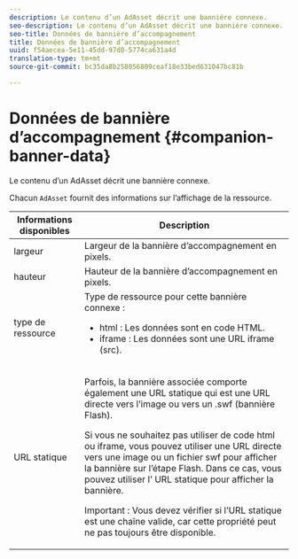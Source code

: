 ```yaml
---
description: Le contenu d’un AdAsset décrit une bannière connexe.
seo-description: Le contenu d’un AdAsset décrit une bannière connexe.
seo-title: Données de bannière d’accompagnement
title: Données de bannière d’accompagnement
uuid: f54aecea-5e11-45dd-97d0-5774ca631a4d
translation-type: tm+mt
source-git-commit: bc35da8b258056809ceaf18e33bed631047bc81b

---
```



# Données de bannière d’accompagnement {#companion-banner-data}

Le contenu d’un AdAsset décrit une bannière connexe.

<!--<a id="section_D730B4FD6FD749E9860B6A07FC110552"></a>-->

Chacun `AdAsset` fournit des informations sur l’affichage de la ressource.

<table id="table_760C885E2DCA4BE983CC57FDA7BD5B14"> 
 <thead> 
  <tr> 
   <th colname="col1" class="entry"> <b>Informations disponibles </b></th> 
   <th colname="col2" class="entry"> <b>Description</b> </th> 
  </tr> 
 </thead>
 <tbody> 
  <tr> 
   <td colname="col1"> largeur </td> 
   <td colname="col2"> Largeur de la bannière d’accompagnement en pixels. </td> 
  </tr> 
  <tr> 
   <td colname="col1"> hauteur </td> 
   <td colname="col2"> Hauteur de la bannière d’accompagnement en pixels. </td> 
  </tr> 
  <tr> 
   <td colname="col1"> type de ressource </td> 
   <td colname="col2">Type de ressource pour cette bannière connexe : 
    <ul id="ul_A067787FE49E4B6095BE0AC1D447DBB3"> 
     <li id="li_02B7224C67004095B3F6E50FD21E507E">html : Les données sont en code HTML. </li> 
     <li id="li_5F37E14472424F808C6094F42009E676">iframe : Les données sont une URL iframe (src). </li> 
    </ul> </td> 
  </tr> 
  <tr> 
   <td colname="col1"> URL statique </td> 
   <td colname="col2"> <p>Parfois, la bannière associée comporte également une <span class="codeph"> URL</span> statique qui est une URL directe vers l’image ou vers un <span class="codeph"> .swf</span> (bannière Flash). </p> <p>Si vous ne souhaitez pas utiliser de code html ou iframe, vous pouvez utiliser une URL directe vers une image ou un fichier swf pour afficher la bannière sur l’étape Flash. Dans ce cas, vous pouvez utiliser l’ <span class="codeph"> URL</span> statique pour afficher la bannière. </p> <p>Important :  Vous devez vérifier si l’URL statique est une chaîne valide, car cette propriété peut ne pas toujours être disponible. </p> </td> 
  </tr> 
 </tbody> 
</table>
